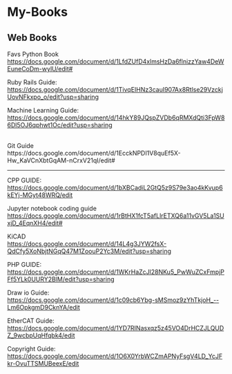 # My-Books

## Web Books


Favs
Python Book <br>
https://docs.google.com/document/d/1LfdZUfD4xlmsHzDa6flnizzYaw4DeWEuneCoDm-wylU/edit#
<br>


Ruby Rails Guide: <br>
https://docs.google.com/document/d/1TivqEIHNz3cauI907Ax8Rtlse29VzckjUovNFkxpo_o/edit?usp=sharing



Machine Learning Guide:
https://docs.google.com/document/d/14hkY89JQspZVDb6qRMXdQti3FpW86Dl5OJ6qphwt1Oc/edit?usp=sharing

<br>
Git Guide <br>
https://docs.google.com/document/d/1EcckNPDI1V8quEf5X-Hw_KaVCnXbtGqAM-nCrxV21qI/edit#


-------------------------------------

CPP GUIDE: <br>
https://docs.google.com/document/d/1bXBCadiL2GtQ5z9S79e3ao4kKvup6kEYj-MGyt48WRQ/edit

Jupyter notebook coding guide <br>
https://docs.google.com/document/d/1rBtHX1fcT5afLlrETXQ6a11vGV5La1SUxjD_4EqnXH4/edit#

KiCAD <br>
https://docs.google.com/document/d/14L4g3JYW2fsX-QdCfy5XoNbjtNGqQ47M1ZoouP2Yc3M/edit?usp=sharing

PHP GUIDE: <br>
https://docs.google.com/document/d/1WKrHaZcJl28NKu5_PwWuZCxFmpjPFf5YLk0UURY2BlM/edit?usp=sharing





Draw io Guide: <br>
https://docs.google.com/document/d/1c09cb6Ybg-sMSmoz9zYhTkjoH_--Lm6OpkgmD9CknYA/edit


EtherCAT Guide: <br>
https://docs.google.com/document/d/1YD7RINasxqz5z45VO4DrHCZJLQUDZ_9wcbpUqHfqbk4/edit


Copyright Guide: <br>
https://docs.google.com/document/d/1O6X0YrbWCZmAPNyFsgV4LD_YcJFkr-OvuTTSMUBeexE/edit










